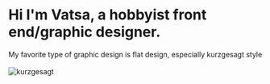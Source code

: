 # Hi I'm Vatsa, a hobbyist front end/graphic designer.
My favorite type of graphic design is flat design, especially kurzgesagt style <br><br>
![kurzgesagt](https://static.wixstatic.com/media/67d3ad_30a8a43c2fa949c1be40ca1bf719b118~mv2.jpg/v1/fit/w_250%2Ch_250%2Cal_c%2Cq_80/file.png "My favorite flat designer")
